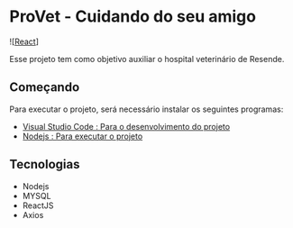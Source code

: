 # ProVet - Cuidando do seu amigo

![[React](https://img.shields.io/badge/React-20232A?style=for-the-badge&logo=react&logoColor=61DAFB)]

Esse projeto tem como objetivo auxiliar o hospital veterinário de Resende.

## Começando

Para executar o projeto, será necessário instalar os seguintes programas:

- [Visual Studio Code : Para o desenvolvimento do projeto](https://code.visualstudio.com/)
- [Nodejs : Para executar o projeto](https://nodejs.org/en/)

## Tecnologias

- Nodejs
- MYSQL
- ReactJS
- Axios

## 
